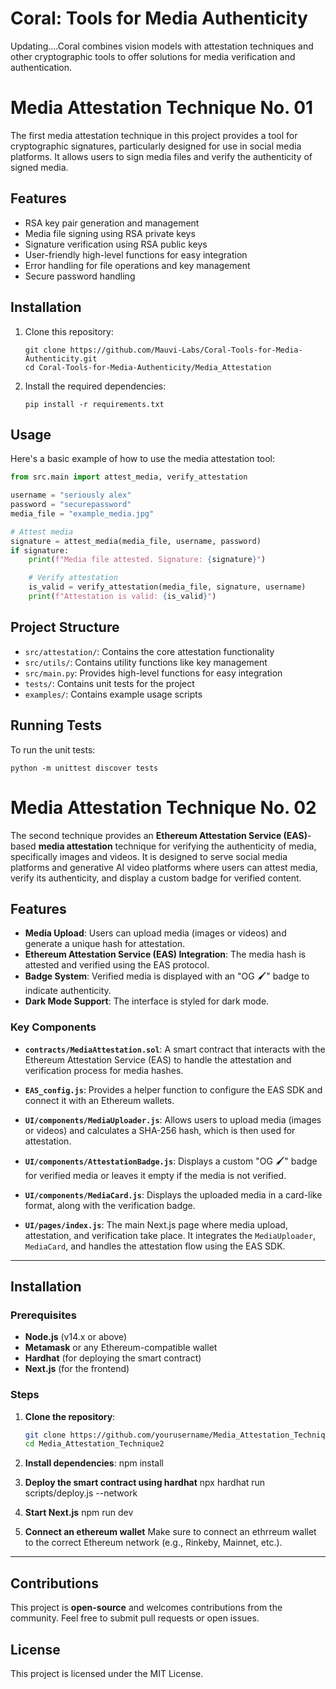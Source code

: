 # Coral: Tools for Media Authenticity

Updating....Coral combines vision models with attestation techniques and other cryptographic tools to offer solutions for media verification and authentication. 

# Media Attestation Technique No. 01

The first media attestation technique in this project provides a tool for cryptographic signatures, particularly designed for use in social media platforms. It allows users to sign media files and verify the authenticity of signed media.

## Features

- RSA key pair generation and management
- Media file signing using RSA private keys
- Signature verification using RSA public keys
- User-friendly high-level functions for easy integration
- Error handling for file operations and key management
- Secure password handling

## Installation

1. Clone this repository:
   ```
   git clone https://github.com/Mauvi-Labs/Coral-Tools-for-Media-Authenticity.git
   cd Coral-Tools-for-Media-Authenticity/Media_Attestation
   ```

2. Install the required dependencies:
   ```
   pip install -r requirements.txt
   ```

## Usage

Here's a basic example of how to use the media attestation tool:

```python
from src.main import attest_media, verify_attestation

username = "seriously alex"
password = "securepassword"
media_file = "example_media.jpg"

# Attest media
signature = attest_media(media_file, username, password)
if signature:
    print(f"Media file attested. Signature: {signature}")

    # Verify attestation
    is_valid = verify_attestation(media_file, signature, username)
    print(f"Attestation is valid: {is_valid}")
```

## Project Structure

- `src/attestation/`: Contains the core attestation functionality
- `src/utils/`: Contains utility functions like key management
- `src/main.py`: Provides high-level functions for easy integration
- `tests/`: Contains unit tests for the project
- `examples/`: Contains example usage scripts

## Running Tests

To run the unit tests:

```
python -m unittest discover tests
```

# Media Attestation Technique No. 02

The second technique provides an **Ethereum Attestation Service (EAS)**-based **media attestation** technique for verifying the authenticity of media, specifically images and videos. It is designed to serve social media platforms and generative AI video platforms where users can attest media, verify its authenticity, and display a custom badge for verified content.

## Features

- **Media Upload**: Users can upload media (images or videos) and generate a unique hash for attestation.
- **Ethereum Attestation Service (EAS) Integration**: The media hash is attested and verified using the EAS protocol.
- **Badge System**: Verified media is displayed with an "OG 🖌️" badge to indicate authenticity.
- **Dark Mode Support**: The interface is styled for dark mode.

### Key Components

- **`contracts/MediaAttestation.sol`**: A smart contract that interacts with the Ethereum Attestation Service (EAS) to handle the attestation and verification process for media hashes.
  
- **`EAS_config.js`**: Provides a helper function to configure the EAS SDK and connect it with an Ethereum wallets.

- **`UI/components/MediaUploader.js`**: Allows users to upload media (images or videos) and calculates a SHA-256 hash, which is then used for attestation.

- **`UI/components/AttestationBadge.js`**: Displays a custom "OG 🖌️" badge for verified media or leaves it empty if the media is not verified.

- **`UI/components/MediaCard.js`**: Displays the uploaded media in a card-like format, along with the verification badge.

- **`UI/pages/index.js`**: The main Next.js page where media upload, attestation, and verification take place. It integrates the `MediaUploader`, `MediaCard`, and handles the attestation flow using the EAS SDK.

---

## Installation

### Prerequisites

- **Node.js** (v14.x or above)
- **Metamask** or any Ethereum-compatible wallet
- **Hardhat** (for deploying the smart contract)
- **Next.js** (for the frontend)

### Steps

1. **Clone the repository**:
   ```bash
   git clone https://github.com/yourusername/Media_Attestation_Technique2.git
   cd Media_Attestation_Technique2
   
2. **Install dependencies**:
   npm install

3. **Deploy the smart contract using hardhat**
   npx hardhat run scripts/deploy.js --network <your-network>

4. **Start Next.js**
   npm run dev

5. **Connect an ethereum wallet**
   Make sure to connect an ethrreum wallet to the correct Ethereum network (e.g., Rinkeby, Mainnet, etc.).

---

## Contributions

This project is **open-source** and welcomes contributions from the community. Feel free to submit pull requests or open issues.

## License

This project is licensed under the MIT License.

